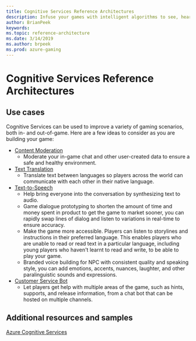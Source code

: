 ```yaml
---
title: Cognitive Services Reference Architectures
description: Infuse your games with intelligent algorithms to see, hear, speak, understand and interpret your player needs through natural methods of communication
author: BrianPeek
keywords: 
ms.topic: reference-architecture
ms.date: 3/14/2019
ms.author: brpeek
ms.prod: azure-gaming
---
```


# Cognitive Services Reference Architectures

## Use cases

Cognitive Services can be used to improve a variety of gaming scenarios, both in- and out-of-game.  Here are a few ideas to consider as you are building your game:

* [Content Moderation](./cognitive-content-moderation.md)
  * Moderate your in-game chat and other user-created data to ensure a safe and healthy environment.
* [Text Translation](./cognitive-text-translation.md)
  * Translate text between languages so players across the world can communicate with each other in their native language.
* [Text-to-Speech](./cognitive-text-to-speech.md)
  * Help bring everyone into the conversation by synthesizing text to audio.  
  * Game dialogue prototyping to shorten the amount of time and money spent in product to get the game to market sooner, you can rapidly swap lines of dialog and listen to variations in real-time to ensure accuracy. 
  * Make the game more accessible. Players can listen to storylines and instructions in their preferred language. This enables players who are unable to read or read text in a particular language, including young players who haven't learnt to read and write, to be able to play your game.
  * Branded voice building for NPC with consistent quality and speaking style, you can add emotions, accents, nuances, laughter, and other paralinguistic sounds and expressions.  
* [Customer Service Bot](./cognitive-css-bot.md)
  * Let players get help with multiple areas of the game, such as hints, supports, and release information, from a chat bot that can be hosted on multiple channels.

## Additional resources and samples

[Azure Cognitive Services](https://docs.microsoft.com/azure/cognitive-services/)
